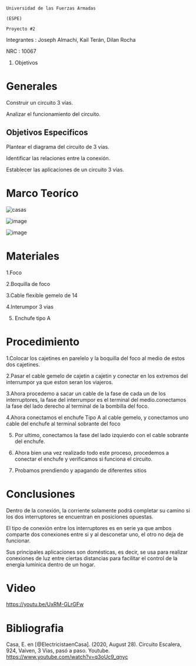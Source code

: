                                                                          Universidad de las Fuerzas Armadas 
                                                                                      (ESPE)
                                                                                    Proyecto #2
Integrantes : Joseph Almachi, Kail Terán, Dilan Rocha

NRC : 10067

1. Objetivos


# Generales
  
Construir un circuito 3 vías.

Analizar el funcionamiento del circuito.

##  Objetivos Especificos

Plantear el diagrama del circuito de 3 vias.

Identificar las relaciones entre la conexión. 

Establecer las aplicaciones de un circuito 3 vías.

# Marco Teoríco 

 
![casas](https://user-images.githubusercontent.com/86561660/212775987-2af129d0-6b60-4993-ba4b-17b826c1f683.png)

 
![image](https://user-images.githubusercontent.com/86561660/212775258-98c93f92-2c0c-4ef2-989b-722e402fa834.png)

 
![image](https://user-images.githubusercontent.com/117613738/212794054-f5627691-2efa-49dd-ac4a-aa15fbb79eda.png)


 # Materiales
 
1.Foco

2.Boquilla de foco 

3.Cable flexible gemelo de 14 

4.Interumpor 3 vias 

5. Enchufe tipo A 

# Procedimiento 

1.Colocar los cajetines en parelelo y la boquilla del foco al medio de estos dos cajetines.


2.Pasar el cable gemelo de cajetin a cajetin y conectar en los extremos del interrumpor ya que eston seran los viajeros.


3.Ahora procedemo a sacar un cable de la fase de cada un de los interruptores, la fase del interrumpor es el terminal del medio.conectamos la fase del lado derecho al terminal de la bombilla del foco.


4.Ahora conectamos el enchufe Tipo A al cable gemelo, y conectamos uno cable del enchufe al terminal sobrante del foco


5. Por ultimo, conectamos la fase del lado izquierdo con el cable sobrante del enchufe.


6. Ahora bien una vez realizado todo este proceso, procedemos a conectar el enchufe y verificamos si funciona el circuito.

7. Probamos prendiendo y apagando de diferentes sitios 

# Conclusiones

Dentro de la conexión, la corriente solamente podrá completar su camino si los dos interruptores se encuentran en posiciones opuestas.

El tipo de conexión entre los interruptores es en serie ya que ambos comparte dos conexiones entre si y al desconetar uno, el otro no deja de funcionar.

Sus principales aplicaciones son domésticas, es decir, se usa para realizar conexiones de luz entre ciertas distancias para facilitar el control de la energía lumínica dentro de un hogar.

# Video

https://youtu.be/UxRM-GLrGFw

# Bibliografia 

Casa, E. en [@ElectricistaenCasa]. (2020, August 28). Circuito Escalera, 924, Vaiven, 3 Vias, pasó a paso. Youtube. https://www.youtube.com/watch?v=q3oUc9_qnyc
 

